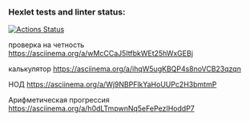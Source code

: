 ### Hexlet tests and linter status:
[![Actions Status](https://github.com/applepeachmemo/frontend-project-44/workflows/hexlet-check/badge.svg)](https://github.com/applepeachmemo/frontend-project-44/actions)

проверка на четность
https://asciinema.org/a/wMcCCaJ5ItfbkWEt25hWxGEBj

калькулятор
https://asciinema.org/a/ihqW5ugKBQP4s8noVCB23qzqn

НОД
https://asciinema.org/a/Wj9NBPFlkYaHoUUPc2H3bmtmP

Арифметическая прогрессия
https://asciinema.org/a/h0dLTmpwnNq5eFePezIHoddP7
